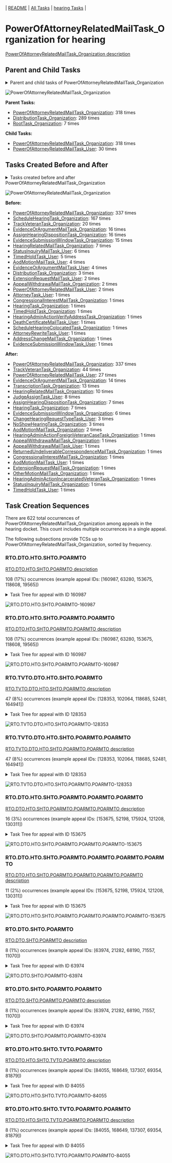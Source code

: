 <!-- DO NOT EDIT THIS FILE.  This file is autogenerated. -->
| [README](../README.md) | [All Tasks](../alltasks.md) | [hearing Tasks](tasklist.md) |

# PowerOfAttorneyRelatedMailTask_Organization for hearing

[PowerOfAttorneyRelatedMailTask_Organization description](../descr/PowerOfAttorneyRelatedMailTask_Organization.md)

## Parent and Child Tasks

<details><summary markdown='span'>Parent and child tasks of PowerOfAttorneyRelatedMailTask_Organization
</summary>

```
digraph G {
rankdir=LR;
node [shape=box]
"PowerOfAttorneyRelatedMailTask_Organization" -> "PowerOfAttorneyRelatedMailTask_Organization" [label=318]
"PowerOfAttorneyRelatedMailTask_Organization" -> "PowerOfAttorneyRelatedMailTask_User" [label=30]
"PowerOfAttorneyRelatedMailTask_Organization" -> "PowerOfAttorneyRelatedMailTask_Organization" [label=318]
"DistributionTask_Organization" -> "PowerOfAttorneyRelatedMailTask_Organization" [label=289]
"RootTask_Organization" -> "PowerOfAttorneyRelatedMailTask_Organization" [label=7]
}
```
</details>

![PowerOfAttorneyRelatedMailTask_Organization](dot/PowerOfAttorneyRelatedMailTask_Organization-parentchild.dot.png)

**Parent Tasks:**

   * [PowerOfAttorneyRelatedMailTask_Organization](PowerOfAttorneyRelatedMailTask_Organization.md): 318 times
   * [DistributionTask_Organization](DistributionTask_Organization.md): 289 times
   * [RootTask_Organization](RootTask_Organization.md): 7 times

**Child Tasks:**

   * [PowerOfAttorneyRelatedMailTask_Organization](PowerOfAttorneyRelatedMailTask_Organization.md): 318 times
   * [PowerOfAttorneyRelatedMailTask_User](PowerOfAttorneyRelatedMailTask_User.md): 30 times

## Tasks Created Before and After

<details><summary markdown='span'>Tasks created before and after PowerOfAttorneyRelatedMailTask_Organization</summary>

```
digraph G {
rankdir=LR;

"PowerOfAttorneyRelatedMailTask_Organization" -> "PowerOfAttorneyRelatedMailTask_Organization" [label=337]
"PowerOfAttorneyRelatedMailTask_Organization" -> "TrackVeteranTask_Organization" [label=44]
"PowerOfAttorneyRelatedMailTask_Organization" -> "PowerOfAttorneyRelatedMailTask_User" [label=27]
"PowerOfAttorneyRelatedMailTask_Organization" -> "EvidenceOrArgumentMailTask_Organization" [label=14]
"PowerOfAttorneyRelatedMailTask_Organization" -> "TranscriptionTask_Organization" [label=13]
"PowerOfAttorneyRelatedMailTask_Organization" -> "HearingRelatedMailTask_Organization" [label=10]
"PowerOfAttorneyRelatedMailTask_Organization" -> "JudgeAssignTask_User" [label=8]
"PowerOfAttorneyRelatedMailTask_Organization" -> "HearingTask_Organization" [label=7]
"PowerOfAttorneyRelatedMailTask_Organization" -> "AssignHearingDispositionTask_Organization" [label=7]
"PowerOfAttorneyRelatedMailTask_Organization" -> "EvidenceSubmissionWindowTask_Organization" [label=6]
"PowerOfAttorneyRelatedMailTask_Organization" -> "NoShowHearingTask_Organization" [label=3]
"PowerOfAttorneyRelatedMailTask_Organization" -> "ChangeHearingRequestTypeTask_User" [label=3]
"PowerOfAttorneyRelatedMailTask_Organization" -> "AodMotionMailTask_Organization" [label=2]
"PowerOfAttorneyRelatedMailTask_Organization" -> "TimedHoldTask_User" [label=1]
"PowerOfAttorneyRelatedMailTask_Organization" -> "StatusInquiryMailTask_Organization" [label=1]
"PowerOfAttorneyRelatedMailTask_Organization" -> "ReturnedUndeliverableCorrespondenceMailTask_Organization" [label=1]
"PowerOfAttorneyRelatedMailTask_Organization" -> "OtherMotionMailTask_Organization" [label=1]
"PowerOfAttorneyRelatedMailTask_Organization" -> "HearingAdminActionIncarceratedVeteranTask_Organization" [label=1]
"PowerOfAttorneyRelatedMailTask_Organization" -> "HearingAdminActionForeignVeteranCaseTask_Organization" [label=1]
"PowerOfAttorneyRelatedMailTask_Organization" -> "ExtensionRequestMailTask_Organization" [label=1]
"PowerOfAttorneyRelatedMailTask_Organization" -> "CongressionalInterestMailTask_Organization" [label=1]
"PowerOfAttorneyRelatedMailTask_Organization" -> "AppealWithdrawalMailTask_User" [label=1]
"PowerOfAttorneyRelatedMailTask_Organization" -> "AppealWithdrawalMailTask_Organization" [label=1]
"PowerOfAttorneyRelatedMailTask_Organization" -> "AodMotionMailTask_User" [label=1]
"PowerOfAttorneyRelatedMailTask_Organization" -> "PowerOfAttorneyRelatedMailTask_Organization" [label=337]
"ScheduleHearingTask_Organization" -> "PowerOfAttorneyRelatedMailTask_Organization" [label=167]
"TrackVeteranTask_Organization" -> "PowerOfAttorneyRelatedMailTask_Organization" [label=20]
"EvidenceOrArgumentMailTask_Organization" -> "PowerOfAttorneyRelatedMailTask_Organization" [label=16]
"AssignHearingDispositionTask_Organization" -> "PowerOfAttorneyRelatedMailTask_Organization" [label=16]
"EvidenceSubmissionWindowTask_Organization" -> "PowerOfAttorneyRelatedMailTask_Organization" [label=15]
"HearingRelatedMailTask_Organization" -> "PowerOfAttorneyRelatedMailTask_Organization" [label=7]
"StatusInquiryMailTask_User" -> "PowerOfAttorneyRelatedMailTask_Organization" [label=6]
"TimedHoldTask_User" -> "PowerOfAttorneyRelatedMailTask_Organization" [label=5]
"EvidenceOrArgumentMailTask_User" -> "PowerOfAttorneyRelatedMailTask_Organization" [label=4]
"AodMotionMailTask_User" -> "PowerOfAttorneyRelatedMailTask_Organization" [label=4]
"DistributionTask_Organization" -> "PowerOfAttorneyRelatedMailTask_Organization" [label=3]
"PowerOfAttorneyRelatedMailTask_User" -> "PowerOfAttorneyRelatedMailTask_Organization" [label=2]
"ExtensionRequestMailTask_User" -> "PowerOfAttorneyRelatedMailTask_Organization" [label=2]
"AppealWithdrawalMailTask_Organization" -> "PowerOfAttorneyRelatedMailTask_Organization" [label=2]
"TimedHoldTask_Organization" -> "PowerOfAttorneyRelatedMailTask_Organization" [label=1]
"ScheduleHearingColocatedTask_Organization" -> "PowerOfAttorneyRelatedMailTask_Organization" [label=1]
"HearingTask_Organization" -> "PowerOfAttorneyRelatedMailTask_Organization" [label=1]
"HearingAdminActionVerifyAddressTask_Organization" -> "PowerOfAttorneyRelatedMailTask_Organization" [label=1]
"EvidenceSubmissionWindowTask_User" -> "PowerOfAttorneyRelatedMailTask_Organization" [label=1]
"DeathCertificateMailTask_User" -> "PowerOfAttorneyRelatedMailTask_Organization" [label=1]
"CongressionalInterestMailTask_Organization" -> "PowerOfAttorneyRelatedMailTask_Organization" [label=1]
"AttorneyTask_User" -> "PowerOfAttorneyRelatedMailTask_Organization" [label=1]
"AttorneyRewriteTask_User" -> "PowerOfAttorneyRelatedMailTask_Organization" [label=1]
"AddressChangeMailTask_Organization" -> "PowerOfAttorneyRelatedMailTask_Organization" [label=1]
}
```
</details>

![PowerOfAttorneyRelatedMailTask_Organization](dot/PowerOfAttorneyRelatedMailTask_Organization.dot.png)

**Before:**

   * [PowerOfAttorneyRelatedMailTask_Organization](PowerOfAttorneyRelatedMailTask_Organization.md): 337 times
   * [ScheduleHearingTask_Organization](ScheduleHearingTask_Organization.md): 167 times
   * [TrackVeteranTask_Organization](TrackVeteranTask_Organization.md): 20 times
   * [EvidenceOrArgumentMailTask_Organization](EvidenceOrArgumentMailTask_Organization.md): 16 times
   * [AssignHearingDispositionTask_Organization](AssignHearingDispositionTask_Organization.md): 16 times
   * [EvidenceSubmissionWindowTask_Organization](EvidenceSubmissionWindowTask_Organization.md): 15 times
   * [HearingRelatedMailTask_Organization](HearingRelatedMailTask_Organization.md): 7 times
   * [StatusInquiryMailTask_User](StatusInquiryMailTask_User.md): 6 times
   * [TimedHoldTask_User](TimedHoldTask_User.md): 5 times
   * [AodMotionMailTask_User](AodMotionMailTask_User.md): 4 times
   * [EvidenceOrArgumentMailTask_User](EvidenceOrArgumentMailTask_User.md): 4 times
   * [DistributionTask_Organization](DistributionTask_Organization.md): 3 times
   * [ExtensionRequestMailTask_User](ExtensionRequestMailTask_User.md): 2 times
   * [AppealWithdrawalMailTask_Organization](AppealWithdrawalMailTask_Organization.md): 2 times
   * [PowerOfAttorneyRelatedMailTask_User](PowerOfAttorneyRelatedMailTask_User.md): 2 times
   * [AttorneyTask_User](AttorneyTask_User.md): 1 times
   * [CongressionalInterestMailTask_Organization](CongressionalInterestMailTask_Organization.md): 1 times
   * [HearingTask_Organization](HearingTask_Organization.md): 1 times
   * [TimedHoldTask_Organization](TimedHoldTask_Organization.md): 1 times
   * [HearingAdminActionVerifyAddressTask_Organization](HearingAdminActionVerifyAddressTask_Organization.md): 1 times
   * [DeathCertificateMailTask_User](DeathCertificateMailTask_User.md): 1 times
   * [ScheduleHearingColocatedTask_Organization](ScheduleHearingColocatedTask_Organization.md): 1 times
   * [AttorneyRewriteTask_User](AttorneyRewriteTask_User.md): 1 times
   * [AddressChangeMailTask_Organization](AddressChangeMailTask_Organization.md): 1 times
   * [EvidenceSubmissionWindowTask_User](EvidenceSubmissionWindowTask_User.md): 1 times

**After:**

   * [PowerOfAttorneyRelatedMailTask_Organization](PowerOfAttorneyRelatedMailTask_Organization.md): 337 times
   * [TrackVeteranTask_Organization](TrackVeteranTask_Organization.md): 44 times
   * [PowerOfAttorneyRelatedMailTask_User](PowerOfAttorneyRelatedMailTask_User.md): 27 times
   * [EvidenceOrArgumentMailTask_Organization](EvidenceOrArgumentMailTask_Organization.md): 14 times
   * [TranscriptionTask_Organization](TranscriptionTask_Organization.md): 13 times
   * [HearingRelatedMailTask_Organization](HearingRelatedMailTask_Organization.md): 10 times
   * [JudgeAssignTask_User](JudgeAssignTask_User.md): 8 times
   * [AssignHearingDispositionTask_Organization](AssignHearingDispositionTask_Organization.md): 7 times
   * [HearingTask_Organization](HearingTask_Organization.md): 7 times
   * [EvidenceSubmissionWindowTask_Organization](EvidenceSubmissionWindowTask_Organization.md): 6 times
   * [ChangeHearingRequestTypeTask_User](ChangeHearingRequestTypeTask_User.md): 3 times
   * [NoShowHearingTask_Organization](NoShowHearingTask_Organization.md): 3 times
   * [AodMotionMailTask_Organization](AodMotionMailTask_Organization.md): 2 times
   * [HearingAdminActionForeignVeteranCaseTask_Organization](HearingAdminActionForeignVeteranCaseTask_Organization.md): 1 times
   * [AppealWithdrawalMailTask_Organization](AppealWithdrawalMailTask_Organization.md): 1 times
   * [AppealWithdrawalMailTask_User](AppealWithdrawalMailTask_User.md): 1 times
   * [ReturnedUndeliverableCorrespondenceMailTask_Organization](ReturnedUndeliverableCorrespondenceMailTask_Organization.md): 1 times
   * [CongressionalInterestMailTask_Organization](CongressionalInterestMailTask_Organization.md): 1 times
   * [AodMotionMailTask_User](AodMotionMailTask_User.md): 1 times
   * [ExtensionRequestMailTask_Organization](ExtensionRequestMailTask_Organization.md): 1 times
   * [OtherMotionMailTask_Organization](OtherMotionMailTask_Organization.md): 1 times
   * [HearingAdminActionIncarceratedVeteranTask_Organization](HearingAdminActionIncarceratedVeteranTask_Organization.md): 1 times
   * [StatusInquiryMailTask_Organization](StatusInquiryMailTask_Organization.md): 1 times
   * [TimedHoldTask_User](TimedHoldTask_User.md): 1 times

## Task Creation Sequences

There are 622 total occurrences of PowerOfAttorneyRelatedMailTask_Organization among appeals in the hearing docket.  This count includes multiple occurrences in a single appeal.

The following subsections provide TCSs up to PowerOfAttorneyRelatedMailTask_Organization, sorted by frequency.

### RTO.DTO.HTO.SHTO.POARMTO

[RTO.DTO.HTO.SHTO.POARMTO description](../descr/RTO.DTO.HTO.SHTO.POARMTO.md)

108 (17%) occurrences (example appeal IDs: [160987, 63280, 153675, 118608, 19565])

<details><summary markdown='span'>Task Tree for appeal with ID 160987</summary>

```
@startuml
skinparam {
  ObjectBorderColor #555
  ObjectBorderThickness 0
  ObjectFontStyle bold
  ObjectFontSize 14
  ObjectAttributeFontColor #333
  ObjectAttributeFontSize 12
}
  object 0.RootTask #8dd3c7 {
Organization
}
  object 1.TrackVeteranTask #bebada {
Organization
}
  object 2.DistributionTask #ffffb3 {
Organization
}
  object 3.HearingTask #fb8072 {
Organization
}
  object 4.ScheduleHearingTask #80b1d3 {
Organization
}
  object 5.PowerOfAttorneyRelatedMailTask #bc80bd {
Organization  <back:white>    </back>
}
  object 6.PowerOfAttorneyRelatedMailTask #bc80bd {
Organization  <back:white>    </back>
}
0.RootTask -- 1.TrackVeteranTask
0.RootTask -- 2.DistributionTask
2.DistributionTask -- 3.HearingTask
3.HearingTask -- 4.ScheduleHearingTask
2.DistributionTask -- 5.PowerOfAttorneyRelatedMailTask
5.PowerOfAttorneyRelatedMailTask -- 6.PowerOfAttorneyRelatedMailTask
@enduml
```
</details>

![RTO.DTO.HTO.SHTO.POARMTO-160987](uml/RTO.DTO.HTO.SHTO.POARMTO-160987.png)

### RTO.DTO.HTO.SHTO.POARMTO.POARMTO

[RTO.DTO.HTO.SHTO.POARMTO.POARMTO description](../descr/RTO.DTO.HTO.SHTO.POARMTO.POARMTO.md)

108 (17%) occurrences (example appeal IDs: [160987, 63280, 153675, 118608, 19565])

<details><summary markdown='span'>Task Tree for appeal with ID 160987</summary>

```
@startuml
skinparam {
  ObjectBorderColor #555
  ObjectBorderThickness 0
  ObjectFontStyle bold
  ObjectFontSize 14
  ObjectAttributeFontColor #333
  ObjectAttributeFontSize 12
}
  object 0.RootTask #8dd3c7 {
Organization
}
  object 1.TrackVeteranTask #bebada {
Organization
}
  object 2.DistributionTask #ffffb3 {
Organization
}
  object 3.HearingTask #fb8072 {
Organization
}
  object 4.ScheduleHearingTask #80b1d3 {
Organization
}
  object 5.PowerOfAttorneyRelatedMailTask #bc80bd {
Organization  <back:white>    </back>
}
  object 6.PowerOfAttorneyRelatedMailTask #bc80bd {
Organization  <back:white>    </back>
}
0.RootTask -- 1.TrackVeteranTask
0.RootTask -- 2.DistributionTask
2.DistributionTask -- 3.HearingTask
3.HearingTask -- 4.ScheduleHearingTask
2.DistributionTask -- 5.PowerOfAttorneyRelatedMailTask
5.PowerOfAttorneyRelatedMailTask -- 6.PowerOfAttorneyRelatedMailTask
@enduml
```
</details>

![RTO.DTO.HTO.SHTO.POARMTO.POARMTO-160987](uml/RTO.DTO.HTO.SHTO.POARMTO.POARMTO-160987.png)

### RTO.TVTO.DTO.HTO.SHTO.POARMTO

[RTO.TVTO.DTO.HTO.SHTO.POARMTO description](../descr/RTO.TVTO.DTO.HTO.SHTO.POARMTO.md)

47 (8%) occurrences (example appeal IDs: [128353, 102064, 118685, 52481, 164941])

<details><summary markdown='span'>Task Tree for appeal with ID 128353</summary>

```
@startuml
skinparam {
  ObjectBorderColor #555
  ObjectBorderThickness 0
  ObjectFontStyle bold
  ObjectFontSize 14
  ObjectAttributeFontColor #333
  ObjectAttributeFontSize 12
}
  object 0.RootTask #8dd3c7 {
Organization
}
  object 1.TrackVeteranTask #bebada {
Organization
}
  object 2.DistributionTask #ffffb3 {
Organization
}
  object 3.HearingTask #fb8072 {
Organization
}
  object 4.ScheduleHearingTask #80b1d3 {
Organization
}
  object 5.PowerOfAttorneyRelatedMailTask #bc80bd {
Organization  <back:white>    </back>
}
  object 6.PowerOfAttorneyRelatedMailTask #bc80bd {
Organization  <back:white>    </back>
}
  object 7.PowerOfAttorneyRelatedMailTask #bc80bd {
Organization  <back:white>    </back>
}
  object 8.PowerOfAttorneyRelatedMailTask #bc80bd {
Organization  <back:white>    </back>
}
0.RootTask -- 1.TrackVeteranTask
0.RootTask -- 2.DistributionTask
2.DistributionTask -- 3.HearingTask
3.HearingTask -- 4.ScheduleHearingTask
2.DistributionTask -- 5.PowerOfAttorneyRelatedMailTask
5.PowerOfAttorneyRelatedMailTask -- 6.PowerOfAttorneyRelatedMailTask
2.DistributionTask -- 7.PowerOfAttorneyRelatedMailTask
7.PowerOfAttorneyRelatedMailTask -- 8.PowerOfAttorneyRelatedMailTask
@enduml
```
</details>

![RTO.TVTO.DTO.HTO.SHTO.POARMTO-128353](uml/RTO.TVTO.DTO.HTO.SHTO.POARMTO-128353.png)

### RTO.TVTO.DTO.HTO.SHTO.POARMTO.POARMTO

[RTO.TVTO.DTO.HTO.SHTO.POARMTO.POARMTO description](../descr/RTO.TVTO.DTO.HTO.SHTO.POARMTO.POARMTO.md)

47 (8%) occurrences (example appeal IDs: [128353, 102064, 118685, 52481, 164941])

<details><summary markdown='span'>Task Tree for appeal with ID 128353</summary>

```
@startuml
skinparam {
  ObjectBorderColor #555
  ObjectBorderThickness 0
  ObjectFontStyle bold
  ObjectFontSize 14
  ObjectAttributeFontColor #333
  ObjectAttributeFontSize 12
}
  object 0.RootTask #8dd3c7 {
Organization
}
  object 1.TrackVeteranTask #bebada {
Organization
}
  object 2.DistributionTask #ffffb3 {
Organization
}
  object 3.HearingTask #fb8072 {
Organization
}
  object 4.ScheduleHearingTask #80b1d3 {
Organization
}
  object 5.PowerOfAttorneyRelatedMailTask #bc80bd {
Organization  <back:white>    </back>
}
  object 6.PowerOfAttorneyRelatedMailTask #bc80bd {
Organization  <back:white>    </back>
}
  object 7.PowerOfAttorneyRelatedMailTask #bc80bd {
Organization  <back:white>    </back>
}
  object 8.PowerOfAttorneyRelatedMailTask #bc80bd {
Organization  <back:white>    </back>
}
0.RootTask -- 1.TrackVeteranTask
0.RootTask -- 2.DistributionTask
2.DistributionTask -- 3.HearingTask
3.HearingTask -- 4.ScheduleHearingTask
2.DistributionTask -- 5.PowerOfAttorneyRelatedMailTask
5.PowerOfAttorneyRelatedMailTask -- 6.PowerOfAttorneyRelatedMailTask
2.DistributionTask -- 7.PowerOfAttorneyRelatedMailTask
7.PowerOfAttorneyRelatedMailTask -- 8.PowerOfAttorneyRelatedMailTask
@enduml
```
</details>

![RTO.TVTO.DTO.HTO.SHTO.POARMTO.POARMTO-128353](uml/RTO.TVTO.DTO.HTO.SHTO.POARMTO.POARMTO-128353.png)

### RTO.DTO.HTO.SHTO.POARMTO.POARMTO.POARMTO

[RTO.DTO.HTO.SHTO.POARMTO.POARMTO.POARMTO description](../descr/RTO.DTO.HTO.SHTO.POARMTO.POARMTO.POARMTO.md)

16 (3%) occurrences (example appeal IDs: [153675, 52198, 175924, 121208, 130311])

<details><summary markdown='span'>Task Tree for appeal with ID 153675</summary>

```
@startuml
skinparam {
  ObjectBorderColor #555
  ObjectBorderThickness 0
  ObjectFontStyle bold
  ObjectFontSize 14
  ObjectAttributeFontColor #333
  ObjectAttributeFontSize 12
}
  object 0.RootTask #8dd3c7 {
Organization
}
  object 1.TrackVeteranTask #bebada {
Organization
}
  object 2.DistributionTask #ffffb3 {
Organization
}
  object 3.HearingTask #fb8072 {
Organization
}
  object 4.ScheduleHearingTask #80b1d3 {
Organization
}
  object 5.PowerOfAttorneyRelatedMailTask #bc80bd {
Organization  <back:white>    </back>
}
  object 6.PowerOfAttorneyRelatedMailTask #bc80bd {
Organization  <back:white>    </back>
}
  object 7.PowerOfAttorneyRelatedMailTask #bc80bd {
Organization  <back:white>    </back>
}
  object 8.PowerOfAttorneyRelatedMailTask #bc80bd {
Organization  <back:white>    </back>
}
0.RootTask -- 1.TrackVeteranTask
0.RootTask -- 2.DistributionTask
2.DistributionTask -- 3.HearingTask
3.HearingTask -- 4.ScheduleHearingTask
2.DistributionTask -- 5.PowerOfAttorneyRelatedMailTask
5.PowerOfAttorneyRelatedMailTask -- 6.PowerOfAttorneyRelatedMailTask
2.DistributionTask -- 7.PowerOfAttorneyRelatedMailTask
7.PowerOfAttorneyRelatedMailTask -- 8.PowerOfAttorneyRelatedMailTask
@enduml
```
</details>

![RTO.DTO.HTO.SHTO.POARMTO.POARMTO.POARMTO-153675](uml/RTO.DTO.HTO.SHTO.POARMTO.POARMTO.POARMTO-153675.png)

### RTO.DTO.HTO.SHTO.POARMTO.POARMTO.POARMTO.POARMTO

[RTO.DTO.HTO.SHTO.POARMTO.POARMTO.POARMTO.POARMTO description](../descr/RTO.DTO.HTO.SHTO.POARMTO.POARMTO.POARMTO.POARMTO.md)

11 (2%) occurrences (example appeal IDs: [153675, 52198, 175924, 121208, 130311])

<details><summary markdown='span'>Task Tree for appeal with ID 153675</summary>

```
@startuml
skinparam {
  ObjectBorderColor #555
  ObjectBorderThickness 0
  ObjectFontStyle bold
  ObjectFontSize 14
  ObjectAttributeFontColor #333
  ObjectAttributeFontSize 12
}
  object 0.RootTask #8dd3c7 {
Organization
}
  object 1.TrackVeteranTask #bebada {
Organization
}
  object 2.DistributionTask #ffffb3 {
Organization
}
  object 3.HearingTask #fb8072 {
Organization
}
  object 4.ScheduleHearingTask #80b1d3 {
Organization
}
  object 5.PowerOfAttorneyRelatedMailTask #bc80bd {
Organization  <back:white>    </back>
}
  object 6.PowerOfAttorneyRelatedMailTask #bc80bd {
Organization  <back:white>    </back>
}
  object 7.PowerOfAttorneyRelatedMailTask #bc80bd {
Organization  <back:white>    </back>
}
  object 8.PowerOfAttorneyRelatedMailTask #bc80bd {
Organization  <back:white>    </back>
}
0.RootTask -- 1.TrackVeteranTask
0.RootTask -- 2.DistributionTask
2.DistributionTask -- 3.HearingTask
3.HearingTask -- 4.ScheduleHearingTask
2.DistributionTask -- 5.PowerOfAttorneyRelatedMailTask
5.PowerOfAttorneyRelatedMailTask -- 6.PowerOfAttorneyRelatedMailTask
2.DistributionTask -- 7.PowerOfAttorneyRelatedMailTask
7.PowerOfAttorneyRelatedMailTask -- 8.PowerOfAttorneyRelatedMailTask
@enduml
```
</details>

![RTO.DTO.HTO.SHTO.POARMTO.POARMTO.POARMTO.POARMTO-153675](uml/RTO.DTO.HTO.SHTO.POARMTO.POARMTO.POARMTO.POARMTO-153675.png)

### RTO.DTO.SHTO.POARMTO

[RTO.DTO.SHTO.POARMTO description](../descr/RTO.DTO.SHTO.POARMTO.md)

8 (1%) occurrences (example appeal IDs: [63974, 21282, 68190, 71557, 11070])

<details><summary markdown='span'>Task Tree for appeal with ID 63974</summary>

```
@startuml
skinparam {
  ObjectBorderColor #555
  ObjectBorderThickness 0
  ObjectFontStyle bold
  ObjectFontSize 14
  ObjectAttributeFontColor #333
  ObjectAttributeFontSize 12
}
  object 0.RootTask #8dd3c7 {
Organization
}
  object 1.TrackVeteranTask #bebada {
Organization
}
  object 2.DistributionTask #ffffb3 {
Organization
}
  object 3.HearingTask #fb8072 {
Organization
}
  object 4.ScheduleHearingTask #80b1d3 {
Organization
}
  object 5.AssignHearingDispositionTask #8dd3c7 {
Organization
}
  object 6.PowerOfAttorneyRelatedMailTask #bc80bd {
Organization  <back:white>    </back>
}
  object 7.PowerOfAttorneyRelatedMailTask #bc80bd {
Organization  <back:white>    </back>
}
  object 8.TrackVeteranTask #bebada {
Organization
}
  object 9.HearingTask #fb8072 {
Organization
}
  object 10.AssignHearingDispositionTask #8dd3c7 {
Organization
}
  object 11.TranscriptionTask #fb8072 {
Organization
}
  object 12.EvidenceSubmissionWindowTask #fccde5 {
Organization
}
  object 13.TranscriptionTask #fb8072 {
User
}
  object 14.EvidenceSubmissionWindowTask #fccde5 {
User
}
  object 15.ChangeHearingDispositionTask #d9d9d9 {
Organization
}
  object 16.TranscriptionTask #fb8072 {
Organization
}
  object 17.EvidenceSubmissionWindowTask #fccde5 {
Organization
}
  object 18.EvidenceSubmissionWindowTask #fccde5 {
User
}
  object 19.JudgeAssignTask #ccebc5 {
User
}
  object 20.JudgeDecisionReviewTask #d9d9d9 {
User
}
  object 21.AttorneyTask #bc80bd {
User
}
  object 22.BvaDispatchTask #b3de69 {
Organization
}
  object 23.BvaDispatchTask #b3de69 {
User
}
  object 24.BvaDispatchTask #b3de69 {
User
}
0.RootTask -- 1.TrackVeteranTask
0.RootTask -- 2.DistributionTask
2.DistributionTask -- 3.HearingTask
3.HearingTask -- 4.ScheduleHearingTask
3.HearingTask -- 5.AssignHearingDispositionTask
2.DistributionTask -- 6.PowerOfAttorneyRelatedMailTask
6.PowerOfAttorneyRelatedMailTask -- 7.PowerOfAttorneyRelatedMailTask
0.RootTask -- 8.TrackVeteranTask
2.DistributionTask -- 9.HearingTask
9.HearingTask -- 10.AssignHearingDispositionTask
10.AssignHearingDispositionTask -- 11.TranscriptionTask
10.AssignHearingDispositionTask -- 12.EvidenceSubmissionWindowTask
11.TranscriptionTask -- 13.TranscriptionTask
12.EvidenceSubmissionWindowTask -- 14.EvidenceSubmissionWindowTask
9.HearingTask -- 15.ChangeHearingDispositionTask
15.ChangeHearingDispositionTask -- 16.TranscriptionTask
15.ChangeHearingDispositionTask -- 17.EvidenceSubmissionWindowTask
17.EvidenceSubmissionWindowTask -- 18.EvidenceSubmissionWindowTask
0.RootTask -- 19.JudgeAssignTask
0.RootTask -- 20.JudgeDecisionReviewTask
20.JudgeDecisionReviewTask -- 21.AttorneyTask
0.RootTask -- 22.BvaDispatchTask
22.BvaDispatchTask -- 23.BvaDispatchTask
22.BvaDispatchTask -- 24.BvaDispatchTask
@enduml
```
</details>

![RTO.DTO.SHTO.POARMTO-63974](uml/RTO.DTO.SHTO.POARMTO-63974.png)

### RTO.DTO.SHTO.POARMTO.POARMTO

[RTO.DTO.SHTO.POARMTO.POARMTO description](../descr/RTO.DTO.SHTO.POARMTO.POARMTO.md)

8 (1%) occurrences (example appeal IDs: [63974, 21282, 68190, 71557, 11070])

<details><summary markdown='span'>Task Tree for appeal with ID 63974</summary>

```
@startuml
skinparam {
  ObjectBorderColor #555
  ObjectBorderThickness 0
  ObjectFontStyle bold
  ObjectFontSize 14
  ObjectAttributeFontColor #333
  ObjectAttributeFontSize 12
}
  object 0.RootTask #8dd3c7 {
Organization
}
  object 1.TrackVeteranTask #bebada {
Organization
}
  object 2.DistributionTask #ffffb3 {
Organization
}
  object 3.HearingTask #fb8072 {
Organization
}
  object 4.ScheduleHearingTask #80b1d3 {
Organization
}
  object 5.AssignHearingDispositionTask #8dd3c7 {
Organization
}
  object 6.PowerOfAttorneyRelatedMailTask #bc80bd {
Organization  <back:white>    </back>
}
  object 7.PowerOfAttorneyRelatedMailTask #bc80bd {
Organization  <back:white>    </back>
}
  object 8.TrackVeteranTask #bebada {
Organization
}
  object 9.HearingTask #fb8072 {
Organization
}
  object 10.AssignHearingDispositionTask #8dd3c7 {
Organization
}
  object 11.TranscriptionTask #fb8072 {
Organization
}
  object 12.EvidenceSubmissionWindowTask #fccde5 {
Organization
}
  object 13.TranscriptionTask #fb8072 {
User
}
  object 14.EvidenceSubmissionWindowTask #fccde5 {
User
}
  object 15.ChangeHearingDispositionTask #d9d9d9 {
Organization
}
  object 16.TranscriptionTask #fb8072 {
Organization
}
  object 17.EvidenceSubmissionWindowTask #fccde5 {
Organization
}
  object 18.EvidenceSubmissionWindowTask #fccde5 {
User
}
  object 19.JudgeAssignTask #ccebc5 {
User
}
  object 20.JudgeDecisionReviewTask #d9d9d9 {
User
}
  object 21.AttorneyTask #bc80bd {
User
}
  object 22.BvaDispatchTask #b3de69 {
Organization
}
  object 23.BvaDispatchTask #b3de69 {
User
}
  object 24.BvaDispatchTask #b3de69 {
User
}
0.RootTask -- 1.TrackVeteranTask
0.RootTask -- 2.DistributionTask
2.DistributionTask -- 3.HearingTask
3.HearingTask -- 4.ScheduleHearingTask
3.HearingTask -- 5.AssignHearingDispositionTask
2.DistributionTask -- 6.PowerOfAttorneyRelatedMailTask
6.PowerOfAttorneyRelatedMailTask -- 7.PowerOfAttorneyRelatedMailTask
0.RootTask -- 8.TrackVeteranTask
2.DistributionTask -- 9.HearingTask
9.HearingTask -- 10.AssignHearingDispositionTask
10.AssignHearingDispositionTask -- 11.TranscriptionTask
10.AssignHearingDispositionTask -- 12.EvidenceSubmissionWindowTask
11.TranscriptionTask -- 13.TranscriptionTask
12.EvidenceSubmissionWindowTask -- 14.EvidenceSubmissionWindowTask
9.HearingTask -- 15.ChangeHearingDispositionTask
15.ChangeHearingDispositionTask -- 16.TranscriptionTask
15.ChangeHearingDispositionTask -- 17.EvidenceSubmissionWindowTask
17.EvidenceSubmissionWindowTask -- 18.EvidenceSubmissionWindowTask
0.RootTask -- 19.JudgeAssignTask
0.RootTask -- 20.JudgeDecisionReviewTask
20.JudgeDecisionReviewTask -- 21.AttorneyTask
0.RootTask -- 22.BvaDispatchTask
22.BvaDispatchTask -- 23.BvaDispatchTask
22.BvaDispatchTask -- 24.BvaDispatchTask
@enduml
```
</details>

![RTO.DTO.SHTO.POARMTO.POARMTO-63974](uml/RTO.DTO.SHTO.POARMTO.POARMTO-63974.png)

### RTO.DTO.HTO.SHTO.TVTO.POARMTO

[RTO.DTO.HTO.SHTO.TVTO.POARMTO description](../descr/RTO.DTO.HTO.SHTO.TVTO.POARMTO.md)

8 (1%) occurrences (example appeal IDs: [84055, 168649, 137307, 69354, 81879])

<details><summary markdown='span'>Task Tree for appeal with ID 84055</summary>

```
@startuml
skinparam {
  ObjectBorderColor #555
  ObjectBorderThickness 0
  ObjectFontStyle bold
  ObjectFontSize 14
  ObjectAttributeFontColor #333
  ObjectAttributeFontSize 12
}
  object 0.RootTask #8dd3c7 {
Organization
}
  object 1.TrackVeteranTask #bebada {
Organization
}
  object 2.DistributionTask #ffffb3 {
Organization
}
  object 3.HearingTask #fb8072 {
Organization
}
  object 4.ScheduleHearingTask #80b1d3 {
Organization
}
  object 5.HearingAdminActionVerifyAddressTask #ffed6f {
Organization
}
  object 6.TrackVeteranTask #bebada {
Organization
}
  object 7.PowerOfAttorneyRelatedMailTask #bc80bd {
Organization  <back:white>    </back>
}
  object 8.PowerOfAttorneyRelatedMailTask #bc80bd {
Organization  <back:white>    </back>
}
  object 9.AssignHearingDispositionTask #8dd3c7 {
Organization
}
0.RootTask -- 1.TrackVeteranTask
0.RootTask -- 2.DistributionTask
2.DistributionTask -- 3.HearingTask
3.HearingTask -- 4.ScheduleHearingTask
4.ScheduleHearingTask -- 5.HearingAdminActionVerifyAddressTask
0.RootTask -- 6.TrackVeteranTask
2.DistributionTask -- 7.PowerOfAttorneyRelatedMailTask
7.PowerOfAttorneyRelatedMailTask -- 8.PowerOfAttorneyRelatedMailTask
3.HearingTask -- 9.AssignHearingDispositionTask
@enduml
```
</details>

![RTO.DTO.HTO.SHTO.TVTO.POARMTO-84055](uml/RTO.DTO.HTO.SHTO.TVTO.POARMTO-84055.png)

### RTO.DTO.HTO.SHTO.TVTO.POARMTO.POARMTO

[RTO.DTO.HTO.SHTO.TVTO.POARMTO.POARMTO description](../descr/RTO.DTO.HTO.SHTO.TVTO.POARMTO.POARMTO.md)

8 (1%) occurrences (example appeal IDs: [84055, 168649, 137307, 69354, 81879])

<details><summary markdown='span'>Task Tree for appeal with ID 84055</summary>

```
@startuml
skinparam {
  ObjectBorderColor #555
  ObjectBorderThickness 0
  ObjectFontStyle bold
  ObjectFontSize 14
  ObjectAttributeFontColor #333
  ObjectAttributeFontSize 12
}
  object 0.RootTask #8dd3c7 {
Organization
}
  object 1.TrackVeteranTask #bebada {
Organization
}
  object 2.DistributionTask #ffffb3 {
Organization
}
  object 3.HearingTask #fb8072 {
Organization
}
  object 4.ScheduleHearingTask #80b1d3 {
Organization
}
  object 5.HearingAdminActionVerifyAddressTask #ffed6f {
Organization
}
  object 6.TrackVeteranTask #bebada {
Organization
}
  object 7.PowerOfAttorneyRelatedMailTask #bc80bd {
Organization  <back:white>    </back>
}
  object 8.PowerOfAttorneyRelatedMailTask #bc80bd {
Organization  <back:white>    </back>
}
  object 9.AssignHearingDispositionTask #8dd3c7 {
Organization
}
0.RootTask -- 1.TrackVeteranTask
0.RootTask -- 2.DistributionTask
2.DistributionTask -- 3.HearingTask
3.HearingTask -- 4.ScheduleHearingTask
4.ScheduleHearingTask -- 5.HearingAdminActionVerifyAddressTask
0.RootTask -- 6.TrackVeteranTask
2.DistributionTask -- 7.PowerOfAttorneyRelatedMailTask
7.PowerOfAttorneyRelatedMailTask -- 8.PowerOfAttorneyRelatedMailTask
3.HearingTask -- 9.AssignHearingDispositionTask
@enduml
```
</details>

![RTO.DTO.HTO.SHTO.TVTO.POARMTO.POARMTO-84055](uml/RTO.DTO.HTO.SHTO.TVTO.POARMTO.POARMTO-84055.png)

